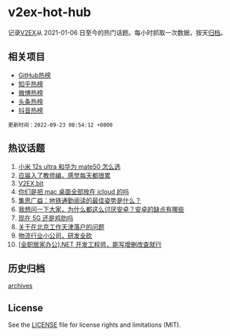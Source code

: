 # v2ex-hot-hub

 记录[V2EX](https://www.v2ex.com/)从 2021-01-06 日至今的热门话题。每小时抓取一次数据，按天[归档](archives)。
 
 ## 相关项目

- [GitHub热榜](https://github.com/lonnyzhang423/github-hot-hub)
- [知乎热榜](https://github.com/lonnyzhang423/zhihu-hot-hub)
- [微博热榜](https://github.com/lonnyzhang423/weibo-hot-hub)
- [头条热榜](https://github.com/lonnyzhang423/toutiao-hot-hub)
- [抖音热榜](https://github.com/lonnyzhang423/douyin-hot-hub)


 `更新时间：2022-09-23 08:54:12 +0800`

## 热议话题

1. [小米 12s ultra 和华为 mate50 怎么选](https://www.v2ex.com/t/882053)
1. [应届入了教师编，感觉每天都很累](https://www.v2ex.com/t/882102)
1. [V2EX.bit](https://www.v2ex.com/t/882082)
1. [你们是把 mac 桌面全部放在 icloud 的吗](https://www.v2ex.com/t/882126)
1. [集思广益：地铁通勤阅读的最佳姿势是什么？](https://www.v2ex.com/t/882070)
1. [我想问一下大家，为什么都这么讨厌安卓？安卓的缺点有哪些](https://www.v2ex.com/t/882163)
1. [现在 5G 还是鸡肋吗](https://www.v2ex.com/t/882178)
1. [关于在北京工作天津落户的问题](https://www.v2ex.com/t/882069)
1. [物流行业小公司，研发全砍](https://www.v2ex.com/t/882095)
1. [[全职居家办公].NET 开发工程师，能写增删改查就行](https://www.v2ex.com/t/882039)

## 历史归档

[archives](archives)

## License

See the [LICENSE](LICENSE) file for license rights and limitations (MIT).
